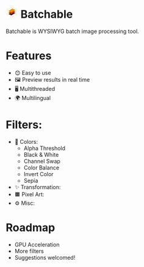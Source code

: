# ![Icon](https://raw.githubusercontent.com/LastLifeLeft/Batchable/main/Media/Icon/Icon32.png) Batchable

Batchable is WYSIWYG batch image processing tool.

[//]: # (Screenshot de démo)

# Features
- 😊 Easy to use
- 🖼 Preview results in real time
- 🖥️ Multithreaded
- 🌍 Multilingual

# Filters:
- 🌈 Colors:
  - Alpha Threshold
  - Black & White
  - Channel Swap
  - Color Balance
  - Invert Color 
  - Sepia
- ✨ Transformation:
- 🟧 Pixel Art:
- ⚙️ Misc:

# Roadmap
- GPU Acceleration
- More filters
- Suggestions welcomed!


[//]: # (Licences ici?)
[//]: # (J'ai pris le Throbber là https://commons.wikimedia.org/wiki/File:Lightness_rotate_36f_cw.gif?uselang=en , il est sous CC BY SA )
[//]: # (J'utilise aussi neuquant, libtiff, OpenJPEG, libpng, libjpeg)

